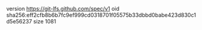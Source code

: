 version https://git-lfs.github.com/spec/v1
oid sha256:eff2cfb8b6b7fc9ef999cd0318701f05575b33dbbd0babe423d830c1d5e56237
size 1081
